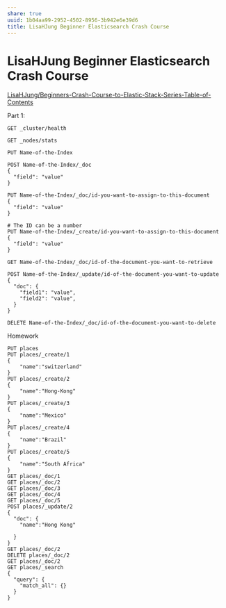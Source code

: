 ```yaml
---
share: true
uuid: 1b04aa99-2952-4502-8956-3b942e6e39d6
title: LisaHJung Beginner Elasticsearch Crash Course
---
```

# LisaHJung Beginner Elasticsearch Crash Course
[LisaHJung/Beginners-Crash-Course-to-Elastic-Stack-Series-Table-of-Contents](https://github.com/LisaHJung/Beginners-Crash-Course-to-Elastic-Stack-Series-Table-of-Contents)

Part 1:

    GET _cluster/health
    
    GET _nodes/stats
    
    PUT Name-of-the-Index
    
    POST Name-of-the-Index/_doc
    {
      "field": "value"
    }
    
    PUT Name-of-the-Index/_doc/id-you-want-to-assign-to-this-document
    {
      "field": "value"
    }
    
    # The ID can be a number
    PUT Name-of-the-Index/_create/id-you-want-to-assign-to-this-document
    {
      "field": "value"
    }
    
    GET Name-of-the-Index/_doc/id-of-the-document-you-want-to-retrieve
    
    POST Name-of-the-Index/_update/id-of-the-document-you-want-to-update
    {
      "doc": {
        "field1": "value",
        "field2": "value",
      }
    } 
    
    DELETE Name-of-the-Index/_doc/id-of-the-document-you-want-to-delete

Homework

    PUT places
    PUT places/_create/1
    {
        "name":"switzerland"
    }
    PUT places/_create/2
    {
        "name":"Hong-Kong"
    }
    PUT places/_create/3
    {
        "name":"Mexico"
    }
    PUT places/_create/4
    {
        "name":"Brazil"
    }
    PUT places/_create/5
    {
        "name":"South Africa"
    }
    GET places/_doc/1
    GET places/_doc/2
    GET places/_doc/3
    GET places/_doc/4
    GET places/_doc/5
    POST places/_update/2
    {
      "doc": {
        "name":"Hong Kong"
    
      }
    }
    GET places/_doc/2
    DELETE places/_doc/2
    GET places/_doc/2
    GET places/_search
    {
      "query": {
        "match_all": {}
      }
    }